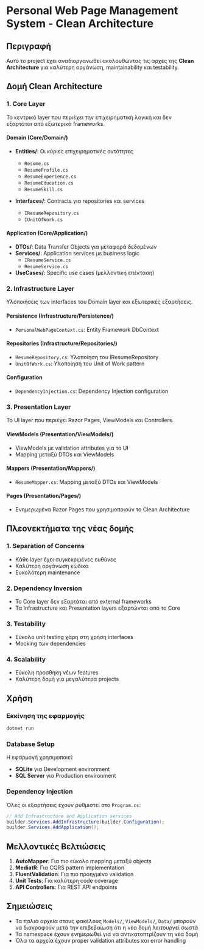 # Personal Web Page Management System - Clean Architecture

## Περιγραφή

Αυτό το project έχει αναδιοργανωθεί ακολουθώντας τις αρχές της **Clean Architecture** για καλύτερη οργάνωση, maintainability και testability.

## Δομή Clean Architecture

### 1. **Core Layer**
Το κεντρικό layer που περιέχει την επιχειρηματική λογική και δεν εξαρτάται από εξωτερικά frameworks.

#### Domain (Core/Domain/)
- **Entities/**: Οι κύριες επιχειρηματικές οντότητες
  - `Resume.cs`
  - `ResumeProfile.cs`
  - `ResumeExperience.cs`
  - `ResumeEducation.cs`
  - `ResumeSkill.cs`

- **Interfaces/**: Contracts για repositories και services
  - `IResumeRepository.cs`
  - `IUnitOfWork.cs`

#### Application (Core/Application/)
- **DTOs/**: Data Transfer Objects για μεταφορά δεδομένων
- **Services/**: Application services με business logic
  - `IResumeService.cs`
  - `ResumeService.cs`
- **UseCases/**: Specific use cases (μελλοντική επέκταση)

### 2. **Infrastructure Layer**
Υλοποιήσεις των interfaces του Domain layer και εξωτερικές εξαρτήσεις.

#### Persistence (Infrastructure/Persistence/)
- `PersonalWebPageContext.cs`: Entity Framework DbContext

#### Repositories (Infrastructure/Repositories/)
- `ResumeRepository.cs`: Υλοποίηση του IResumeRepository
- `UnitOfWork.cs`: Υλοποίηση του Unit of Work pattern

#### Configuration
- `DependencyInjection.cs`: Dependency Injection configuration

### 3. **Presentation Layer**
Το UI layer που περιέχει Razor Pages, ViewModels και Controllers.

#### ViewModels (Presentation/ViewModels/)
- ViewModels με validation attributes για το UI
- Mapping μεταξύ DTOs και ViewModels

#### Mappers (Presentation/Mappers/)
- `ResumeMapper.cs`: Mapping μεταξύ DTOs και ViewModels

#### Pages (Presentation/Pages/)
- Ενημερωμένα Razor Pages που χρησιμοποιούν το Clean Architecture

## Πλεονεκτήματα της νέας δομής

### 1. **Separation of Concerns**
- Κάθε layer έχει συγκεκριμένες ευθύνες
- Καλύτερη οργάνωση κώδικα
- Ευκολότερη maintenance

### 2. **Dependency Inversion**
- Το Core layer δεν εξαρτάται από external frameworks
- Τα Infrastructure και Presentation layers εξαρτώνται από το Core

### 3. **Testability**
- Εύκολο unit testing χάρη στη χρήση interfaces
- Mocking των dependencies

### 4. **Scalability**
- Εύκολη προσθήκη νέων features
- Καλύτερη δομή για μεγαλύτερα projects

## Χρήση

### Εκκίνηση της εφαρμογής
```bash
dotnet run
```

### Database Setup
Η εφαρμογή χρησιμοποιεί:
- **SQLite** για Development environment
- **SQL Server** για Production environment

### Dependency Injection
Όλες οι εξαρτήσεις έχουν ρυθμιστεί στο `Program.cs`:
```csharp
// Add Infrastructure and Application services
builder.Services.AddInfrastructure(builder.Configuration);
builder.Services.AddApplication();
```

## Μελλοντικές Βελτιώσεις

1. **AutoMapper**: Για πιο εύκολο mapping μεταξύ objects
2. **MediatR**: Για CQRS pattern implementation
3. **FluentValidation**: Για πιο προηγμένο validation
4. **Unit Tests**: Για καλύτερη code coverage
5. **API Controllers**: Για REST API endpoints

## Σημειώσεις

- Τα παλιά αρχεία στους φακέλους `Models/`, `ViewModels/`, `Data/` μπορούν να διαγραφούν μετά την επιβεβαίωση ότι η νέα δομή λειτουργεί σωστά
- Τα namespace έχουν ενημερωθεί για να αντικατοπτρίζουν τη νέα δομή
- Όλα τα αρχεία έχουν proper validation attributes και error handling
